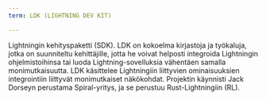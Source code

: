 ```yaml
---
term: LDK (LIGHTNING DEV KIT)

---
```

Lightningin kehityspaketti (SDK). LDK on kokoelma kirjastoja ja työkaluja, jotka on suunniteltu kehittäjille, jotta he voivat helposti integroida Lightningin ohjelmistoihinsa tai luoda Lightning-sovelluksia vähentäen samalla monimutkaisuutta. LDK käsittelee Lightningiin liittyvien ominaisuuksien integrointiin liittyvät monimutkaiset näkökohdat. Projektin käynnisti Jack Dorseyn perustama Spiral-yritys, ja se perustuu Rust-Lightningiin (RL).